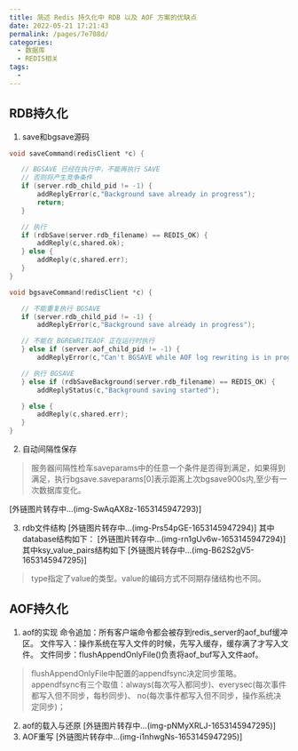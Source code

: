 ```yaml
---
title: 简述 Redis 持久化中 RDB 以及 AOF 方案的优缺点
date: 2022-05-21 17:21:43
permalink: /pages/7e708d/
categories:
  - 数据库
  - REDIS相关
tags:
  - 
---
```

##  RDB持久化
 1. save和bgsave源码
 ```c++
void saveCommand(redisClient *c) {

    // BGSAVE 已经在执行中，不能再执行 SAVE
    // 否则将产生竞争条件
    if (server.rdb_child_pid != -1) {
        addReplyError(c,"Background save already in progress");
        return;
    }

    // 执行 
    if (rdbSave(server.rdb_filename) == REDIS_OK) {
        addReply(c,shared.ok);
    } else {
        addReply(c,shared.err);
    }
}

void bgsaveCommand(redisClient *c) {

    // 不能重复执行 BGSAVE
    if (server.rdb_child_pid != -1) {
        addReplyError(c,"Background save already in progress");

    // 不能在 BGREWRITEAOF 正在运行时执行
    } else if (server.aof_child_pid != -1) {
        addReplyError(c,"Can't BGSAVE while AOF log rewriting is in progress");

    // 执行 BGSAVE
    } else if (rdbSaveBackground(server.rdb_filename) == REDIS_OK) {
        addReplyStatus(c,"Background saving started");

    } else {
        addReply(c,shared.err);
    }
}
```
2. 自动间隔性保存
>服务器间隔性检车saveparams中的任意一个条件是否得到满足，如果得到满足，执行bgsave.saveparams[0]表示距离上次bgsave900s内,至少有一次数据库变化。

[外链图片转存中...(img-SwAqAX8z-1653145947293)]

 3. rdb文件结构
[外链图片转存中...(img-Prs54pGE-1653145947294)]
其中database结构如下：
[外链图片转存中...(img-rn1gUv6w-1653145947294)]
其中ksy_value_pairs结构如下
[外链图片转存中...(img-B62S2gV5-1653145947295)]
> type指定了value的类型。value的编码方式不同期存储结构也不同。
##  AOF持久化
 1. aof的实现
 命令追加：所有客户端命令都会被存到redis_server的aof_buf缓冲区。
 文件写入：操作系统在写入文件的时候，先写入缓存，缓存满了才写入文件。
 文件同步：flushAppendOnlyFile()负责将aof_buf写入文件aof。
>flushAppendOnlyFile中配置的appendfsync决定同步策略。appendfsync有三个取值：always(每次写入都同步)、everysec(每次事件都写入但不同步，每秒同步)、 no(每次事件都写入但不同步，操作系统决定同步)；
 2. aof的载入与还原
 [外链图片转存中...(img-pNMyXRLJ-1653145947295)]
 3. AOF重写
  [外链图片转存中...(img-i1nhwgNs-1653145947295)]